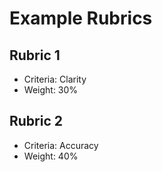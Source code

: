# Example Rubrics

## Rubric 1
- Criteria: Clarity
- Weight: 30%

## Rubric 2
- Criteria: Accuracy
- Weight: 40%
